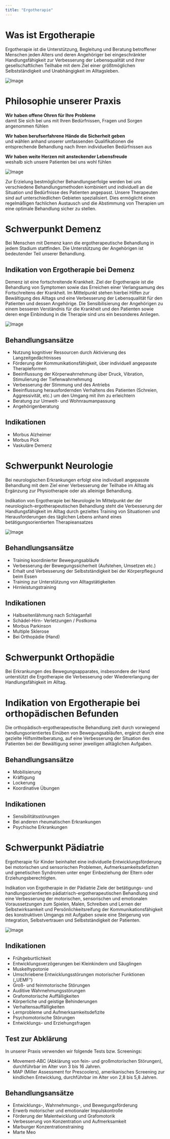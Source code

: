 ```yaml
---
title: "Ergotherapie"
---
```


# Was ist Ergotherapie

Ergotherapie ist die Unterstützung, Begleitung und Beratung betroffener Menschen jeden Alters und deren Angehöriger bei eingeschränkter Handlungsfähigkeit zur Verbesserung der Lebensqualität und ihrer gesellschaftlichen Teilhabe mit dem Ziel einer größtmöglichen Selbstständigkeit und Unabhängigkeit im Alltagsleben.

![Image](http://ergotherapie-ssl.de/_Resources/Persistent/208910201a51d54205e19f011a45a65e393a7522/Was%20ist%20Ergotherapie-1140x641.jpg)

# Philosophie unserer Praxis

**Wir haben offene Ohren für Ihre Probleme**  
damit Sie sich bei uns mit Ihren Bedürfnissen, Fragen und Sorgen angenommen fühlen

**Wir haben berufserfahrene Hände die Sicherheit geben**  
und wählen anhand unserer umfassenden Qualifikationen die entsprechende Behandlung nach Ihren individuellen Bedürfnissen aus

**Wir haben weite Herzen mit ansteckender Lebensfreude**  
weshalb sich unsere Patienten bei uns wohl fühlen

![Image](http://ergotherapie-ssl.de/_Resources/Persistent/7cf127650c4d515d85215f5b9464f2c1d590e73b/Philosophie%20unserer%20Praxis-1140x641.jpg)

Zur Erzielung bestmöglicher Behandlungserfolge werden bei uns verschiedene Behandlungsmethoden kombiniert und individuell an die Situation und Bedürfnisse des Patienten angepasst. Unsere Therapeuten sind auf unterschiedlichen Gebieten spezialisiert. Dies ermöglicht einen regelmäßigen fachlichen Austausch und die Abstimmung von Therapien um eine optimale Behandlung sicher zu stellen.

# Schwerpunkt Demenz

Bei Menschen mit Demenz kann die ergotherapeutische Behandlung in jedem Stadium stattfinden. Die Unterstützung der Angehörigen ist bedeutender Teil unserer Behandlung.

## Indikation von Ergotherapie bei Demenz

Demenz ist eine fortschreitende Krankheit. Ziel der Ergotherapie ist die Behandlung von Symptomen sowie das Erreichen einer Verlangsamung
des Fortschreitens der Krankheit. Im Mittelpunkt stehen hierbei Hilfen zur Bewältigung des Alltags und eine Verbesserung der Lebensqualität für den Patienten und dessen Angehörige. Die Sensibilisierung der Angehörigen zu einem besseren Verständnis für die Krankheit und den
Patienten sowie deren enge Einbindung in die Therapie sind uns ein besonderes Anliegen.

![Image](http://ergotherapie-ssl.de/_Resources/Persistent/0d2a2a9d873c36693a8d253b431a018b60f4d99c/Demenz%201-1140x641.jpg)

## Behandlungsansätze

- Nutzung kognitiver Ressourcen durch Aktivierung des Langzeitgedächtnisses
- Förderung der Kommunikationsfähigkeit, über individuell angepasste Therapieformen
- Beeinflussung der Körperwahrnehmung über Druck, Vibration, Stimulierung der Tiefenwahrnehmung
- Verbesserung der Stimmung und des Antriebs
- Beeinflussung herausfordernden Verhaltens des Patienten (Schreien, Aggressivität, etc.) um den Umgang mit ihm zu erleichtern
- Beratung zur Umwelt- und Wohnraumanpassung
- Angehörigenberatung

## Indikationen

- Morbus Alzheimer
- Morbus Pick
- Vaskuläre Demenz

# Schwerpunkt Neurologie

Bei neurologischen Erkrankungen erfolgt eine individuell angepasste Behandlung mit dem Ziel einer Verbesserung der Teilhabe im Alltag als Ergänzung zur Physiotherapie oder als alleinige Behandlung.

Indikation von Ergotherapie bei Neurologie
Im Mittelpunkt der der neurologisch-ergotherapeutischen Behandlung steht die Verbesserung der Handlungsfähigkeit im Alltag durch gezieltes Training von Situationen und Herausforderungen des täglichen Lebens anhand eines betätigungsorientierten Therapieansatzes

![Image](http://ergotherapie-ssl.de/_Resources/Persistent/27492f43eb71a64610d94e8f2c47bb237091d034/Neurologie-768x458.jpg)

## Behandlungsansätze

- Training koordinierter Bewegungsabläufe
- Verbesserung der Bewegungssicherheit (Aufstehen, Umsetzen etc.)
- Erhalt und Verbesserung der Selbstständigkeit bei der Körperpflegeund beim Essen
- Training zur Unterstützung von Alltagstätigkeiten
- Hirnleistungstraining

## Indikationen

- Halbseitenlähmung nach Schlaganfall
- Schädel-Hirn- Verletzungen / Postkoma
- Morbus Parkinson
- Multiple Sklerose
- Bei Orthopädie (Hand)

# Schwerpunkt Orthopädie

Bei Erkrankungen des Bewegungsapparates, insbesondere der Hand unterstützt die Ergotherapie die Verbesserung oder Wiedererlangung der Handlungsfähigkeit im Alltag.

# Indikation von Ergotherapie bei orthopädischen Befunden

Die orthopädisch-ergotherapeutische Behandlung zielt durch vorwiegend handlungsorientiertes Einüben von Bewegungsabläufen, ergänzt durch eine gezielte Hilfsmittelberatung, auf eine Verbesserung der Situation des Patienten bei der Bewältigung seiner jeweiligen alltäglichen Aufgaben.

## Behandlungsansätze

- Mobilisierung
- Kräftigung
- Lockerung
- Koordinative Übungen

## Indikationen

- Sensibilitätsstörungen
- Bei anderen rheumatischen Erkrankungen
- Psychische Erkrankungen

# Schwerpunkt Pädiatrie

Ergotherapie für Kinder beinhaltet eine individuelle Entwicklungsförderung bei motorischen und sensorischen Problemen,
Aufmerksamkeitsdefiziten und genetischen Syndromen unter enger Einbeziehung der Eltern oder Erziehungsberechtigten.

Indikation von Ergotherapie in der Pädiatrie
Ziele der betätigungs- und handlungsorientierten pädiatrisch-ergotherapeutischen Behandlung sind eine Verbesserung der motorischen, sensorischen und emotionalen Voraussetzungen zum Spielen, Malen, Schreiben und Lernen der Selbstwirksamkeit und Persönlichkeitsreifung der Kommunikationsfähigkeit des konstruktiven Umgangs mit Aufgaben sowie eine Steigerung von Integration, Selbstvertrauen und Selbstständigkeit der Patienten.

![Image](http://ergotherapie-ssl.de/_Resources/Persistent/bc30937e94920f496f1d387a24e91be12e69d17e/Paediatrie-1140x855.jpg)

## Indikationen

- Frühgeburtlichkeit
- Entwicklungsverzögerungen bei Kleinkindern und Säuglingen
- Muskelhypotonie
- Umschriebene Entwicklungsstörungen motorischer Funktionen („UEMF")
- Groß- und feinmotorische Störungen
- Auditive Wahrnehmungsstörungen
- Grafomotorische Auffälligkeiten
- Körperliche und geistige Behinderungen
- Verhaltensauffälligkeiten
- Lernprobleme und Aufmerksamkeitsdefizite
- Psychomotorische Störungen
- Entwicklungs- und Erziehungsfragen

## Test zur Abklärung

In unserer Praxis verwenden wir folgende Tests bzw. Screenings:

- Movement-ABC (Abklärung von fein- und großmotorischen Störungen), durchführbar im Alter von 3 bis 16 Jahren.
- MAP (Miller Assessment for Prescoolers), amerikanisches Screening zur kindlichen Entwicklung, durchführbar im Alter von 2,8 bis 5,8 Jahren.

## Behandlungsansätze

- Entwicklungs-, Wahrnehmungs-, und Bewegungsförderung
- Erwerb motorischer und emotionaler Impulskontrolle
- Förderung der Malentwicklung und Grafomotorik
- Verbesserung von Konzentration und Aufmerksamkeit
- Marburger Konzentrationstraining
- Marte Meo
